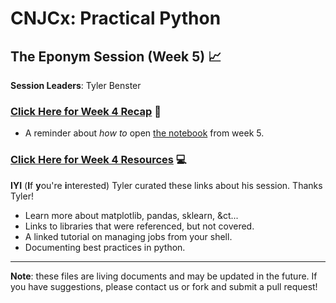 # CNJCx: Practical Python
## The Eponym Session (Week 5) :chart_with_upwards_trend:

**Session Leaders**: Tyler Benster

### [Click Here for Week 4 Recap](cnjcx_week5_recap.md) :book:
- A reminder about _how to_ open [the notebook](cnjcx_week5_practical_python.ipynb) from week 5.

### [Click Here for Week 4 Resources](cnjcx_week5_resources.md) :computer:
**IYI** (**I**f **y**ou're **i**nterested) Tyler curated these links about his session. Thanks Tyler!
- Learn more about matplotlib, pandas, sklearn, &ct...
- Links to libraries that were referenced, but not covered. 
- A linked tutorial on managing jobs from your shell.
- Documenting best practices in python.
---
**Note**: these files are living documents and may be updated in the future. If you have suggestions, please contact us or fork and submit a pull request!
